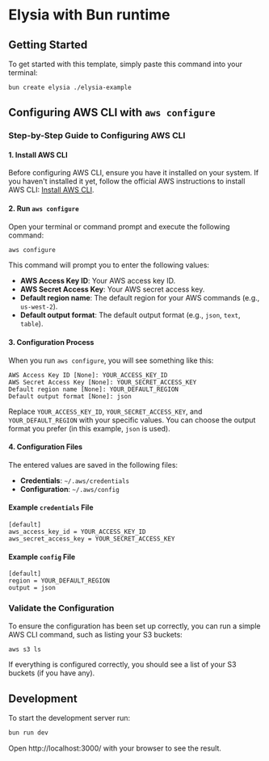# Elysia with Bun runtime

## Getting Started

To get started with this template, simply paste this command into your terminal:

```bash
bun create elysia ./elysia-example
```

## Configuring AWS CLI with `aws configure`

### Step-by-Step Guide to Configuring AWS CLI

#### 1. Install AWS CLI

Before configuring AWS CLI, ensure you have it installed on your system. If you haven't installed it yet, follow the official AWS instructions to install AWS CLI: [Install AWS CLI](https://docs.aws.amazon.com/cli/latest/userguide/install-cliv2.html).

#### 2. Run `aws configure`

Open your terminal or command prompt and execute the following command:

```bash
aws configure
```

This command will prompt you to enter the following values:

- **AWS Access Key ID**: Your AWS access key ID.
- **AWS Secret Access Key**: Your AWS secret access key.
- **Default region name**: The default region for your AWS commands (e.g., `us-west-2`).
- **Default output format**: The default output format (e.g., `json`, `text`, `table`).

#### 3. Configuration Process

When you run `aws configure`, you will see something like this:

```plaintext
AWS Access Key ID [None]: YOUR_ACCESS_KEY_ID
AWS Secret Access Key [None]: YOUR_SECRET_ACCESS_KEY
Default region name [None]: YOUR_DEFAULT_REGION
Default output format [None]: json
```

Replace `YOUR_ACCESS_KEY_ID`, `YOUR_SECRET_ACCESS_KEY`, and `YOUR_DEFAULT_REGION` with your specific values. You can choose the output format you prefer (in this example, `json` is used).

#### 4. Configuration Files

The entered values are saved in the following files:

- **Credentials**: `~/.aws/credentials`
- **Configuration**: `~/.aws/config`

#### Example `credentials` File

```plaintext
[default]
aws_access_key_id = YOUR_ACCESS_KEY_ID
aws_secret_access_key = YOUR_SECRET_ACCESS_KEY
```

#### Example `config` File

```plaintext
[default]
region = YOUR_DEFAULT_REGION
output = json
```

### Validate the Configuration

To ensure the configuration has been set up correctly, you can run a simple AWS CLI command, such as listing your S3 buckets:

```bash
aws s3 ls
```

If everything is configured correctly, you should see a list of your S3 buckets (if you have any).

## Development

To start the development server run:

```bash
bun run dev
```

Open http://localhost:3000/ with your browser to see the result.

